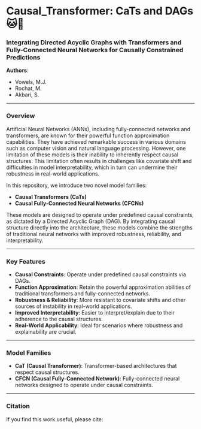 # Causal_Transformer: CaTs and DAGs 🐱🐶

### Integrating Directed Acyclic Graphs with Transformers and Fully-Connected Neural Networks for Causally Constrained Predictions

**Authors**:  
- Vowels, M.J.  
- Rochat, M.  
- Akbari, S.

---

### Overview

Artificial Neural Networks (ANNs), including fully-connected networks and transformers, are known for their powerful function approximation capabilities. They have achieved remarkable success in various domains such as computer vision and natural language processing. However, one limitation of these models is their inability to inherently respect causal structures. This limitation often results in challenges like covariate shift and difficulties in model interpretability, which in turn can undermine their robustness in real-world applications.

In this repository, we introduce two novel model families:  
- **Causal Transformers (CaTs)**  
- **Causal Fully-Connected Neural Networks (CFCNs)**

These models are designed to operate under predefined causal constraints, as dictated by a Directed Acyclic Graph (DAG). By integrating causal structure directly into the architecture, these models combine the strengths of traditional neural networks with improved robustness, reliability, and interpretability.

---

### Key Features

- **Causal Constraints**: Operate under predefined causal constraints via DAGs.
- **Function Approximation**: Retain the powerful approximation abilities of traditional transformers and fully-connected networks.
- **Robustness & Reliability**: More resistant to covariate shifts and other sources of instability in real-world applications.
- **Improved Interpretability**: Easier to interpret/explain due to their adherence to the causal structures.
- **Real-World Applicability**: Ideal for scenarios where robustness and explainability are crucial.

---

### Model Families

- **CaT (Causal Transformer)**: Transformer-based architectures that respect causal structures.
- **CFCN (Causal Fully-Connected Network)**: Fully-connected neural networks designed to operate under causal constraints.

---

### Citation

If you find this work useful, please cite: